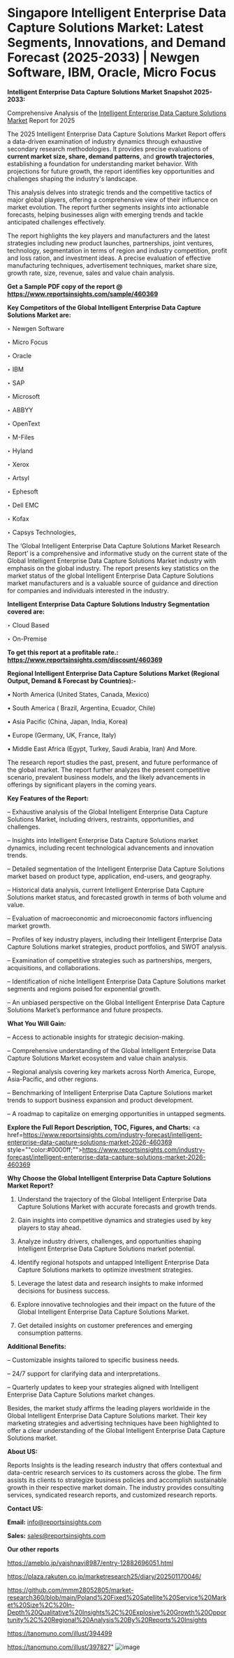 # Singapore Intelligent Enterprise Data Capture Solutions Market: Latest Segments, Innovations, and Demand Forecast (2025-2033) | Newgen Software, IBM, Oracle, Micro Focus

<strong>Intelligent Enterprise Data Capture Solutions Market Snapshot 2025-2033:</strong>

Comprehensive Analysis of the <a href=https://www.reportsinsights.com/sample/460369>Intelligent Enterprise Data Capture Solutions Market</a> Report for 2025

The 2025 Intelligent Enterprise Data Capture Solutions Market Report offers a data-driven examination of industry dynamics through exhaustive secondary research methodologies. It provides precise evaluations of <strong>current market size, share, demand patterns</strong>, and <strong>growth trajectories</strong>, establishing a foundation for understanding market behavior. With projections for future growth, the report identifies key opportunities and challenges shaping the industry's landscape.

This analysis delves into strategic trends and the competitive tactics of major global players, offering a comprehensive view of their influence on market evolution. The report further segments insights into actionable forecasts, helping businesses align with emerging trends and tackle anticipated challenges effectively.

The report highlights the key players and manufacturers and the latest strategies including new product launches, partnerships, joint ventures, technology, segmentation in terms of region and industry competition, profit and loss ration, and investment ideas. A precise evaluation of effective manufacturing techniques, advertisement techniques, market share size, growth rate, size, revenue, sales and value chain analysis.

<strong>Get a Sample PDF copy of the report @ <a href=https://www.reportsinsights.com/sample/460369 style=color:#0000ff;>https://www.reportsinsights.com/sample/460369</a></strong>

<strong>Key Competitors of the Global Intelligent Enterprise Data Capture Solutions Market are:</strong>

‣ Newgen Software

‣ Micro Focus

‣ Oracle

‣ IBM

‣ SAP

‣ Microsoft

‣ ABBYY

‣ OpenText

‣ M-Files

‣ Hyland

‣ Xerox

‣ Artsyl

‣ Ephesoft

‣ Dell EMC

‣ Kofax

‣ Capsys Technologies,

The ‘Global Intelligent Enterprise Data Capture Solutions Market Research Report’ is a comprehensive and informative study on the current state of the Global Intelligent Enterprise Data Capture Solutions Market industry with emphasis on the global industry. The report presents key statistics on the market status of the global Intelligent Enterprise Data Capture Solutions market manufacturers and is a valuable source of guidance and direction for companies and individuals interested in the industry.

<strong>Intelligent Enterprise Data Capture Solutions Industry Segmentation covered are:</strong>

‣ Cloud Based

‣ On-Premise

<strong>To get this report at a profitable rate.: <a href=https://www.reportsinsights.com/discount/460369 style=color:#0000ff;>https://www.reportsinsights.com/discount/460369</a></strong>

<strong>Regional Intelligent Enterprise Data Capture Solutions Market (Regional Output, Demand &amp; Forecast by Countries):-</strong>

• North America (United States, Canada, Mexico)

• South America ( Brazil, Argentina, Ecuador, Chile)

• Asia Pacific (China, Japan, India, Korea)

• Europe (Germany, UK, France, Italy)

• Middle East Africa (Egypt, Turkey, Saudi Arabia, Iran) And More.

The research report studies the past, present, and future performance of the global market. The report further analyzes the present competitive scenario, prevalent business models, and the likely advancements in offerings by significant players in the coming years.

<strong>Key Features of the Report:</strong>

– Exhaustive analysis of the Global Intelligent Enterprise Data Capture Solutions Market, including drivers, restraints, opportunities, and challenges.

– Insights into Intelligent Enterprise Data Capture Solutions market dynamics, including recent technological advancements and innovation trends.

– Detailed segmentation of the Intelligent Enterprise Data Capture Solutions market based on product type, application, end-users, and geography.

– Historical data analysis, current Intelligent Enterprise Data Capture Solutions market status, and forecasted growth in terms of both volume and value.

– Evaluation of macroeconomic and microeconomic factors influencing market growth.

– Profiles of key industry players, including their Intelligent Enterprise Data Capture Solutions market strategies, product portfolios, and SWOT analysis.

– Examination of competitive strategies such as partnerships, mergers, acquisitions, and collaborations.

– Identification of niche Intelligent Enterprise Data Capture Solutions market segments and regions poised for exponential growth.

– An unbiased perspective on the Global Intelligent Enterprise Data Capture Solutions Market’s performance and future prospects.

<strong>What You Will Gain:</strong>

– Access to actionable insights for strategic decision-making.

– Comprehensive understanding of the Global Intelligent Enterprise Data Capture Solutions Market ecosystem and value chain analysis.

– Regional analysis covering key markets across North America, Europe, Asia-Pacific, and other regions.

– Benchmarking of Intelligent Enterprise Data Capture Solutions market trends to support business expansion and product development.

– A roadmap to capitalize on emerging opportunities in untapped segments.

<strong>Explore the Full Report Description, TOC, Figures, and Charts:</strong>
<a href=https://www.reportsinsights.com/industry-forecast/intelligent-enterprise-data-capture-solutions-market-2026-460369 style=""color:#0000ff;"">https://www.reportsinsights.com/industry-forecast/intelligent-enterprise-data-capture-solutions-market-2026-460369</a>

<strong>Why Choose the Global Intelligent Enterprise Data Capture Solutions Market Report?</strong>

1. Understand the trajectory of the Global Intelligent Enterprise Data Capture Solutions Market with accurate forecasts and growth trends.

2. Gain insights into competitive dynamics and strategies used by key players to stay ahead.

3. Analyze industry drivers, challenges, and opportunities shaping Intelligent Enterprise Data Capture Solutions market potential.

4. Identify regional hotspots and untapped Intelligent Enterprise Data Capture Solutions markets to optimize investment strategies.

5. Leverage the latest data and research insights to make informed decisions for business success.

6. Explore innovative technologies and their impact on the future of the Global Intelligent Enterprise Data Capture Solutions Market.

7. Get detailed insights on customer preferences and emerging consumption patterns.

<strong>Additional Benefits:</strong>

– Customizable insights tailored to specific business needs.

– 24/7 support for clarifying data and interpretations.

– Quarterly updates to keep your strategies aligned with Intelligent Enterprise Data Capture Solutions market changes.

Besides, the market study affirms the leading players worldwide in the Global Intelligent Enterprise Data Capture Solutions market. Their key marketing strategies and advertising techniques have been highlighted to offer a clear understanding of the Global Intelligent Enterprise Data Capture Solutions market.

<strong><strong>About US</strong>:</strong>

Reports Insights is the leading research industry that offers contextual and data-centric research services to its customers across the globe. The firm assists its clients to strategize business policies and accomplish sustainable growth in their respective market domain. The industry provides consulting services, syndicated research reports, and customized research reports.

<strong>Contact US:</strong>

<p class=><b>Email:</b> <a href=mailto:info@reportsinsights.com>info@reportsinsights.com</a></p>
<p class=><b>Sales:</b> <a href=mailto:sales@reportsinsights.com>sales@reportsinsights.com</a></p>

<strong>Our other reports</strong>

<a href=https://ameblo.jp/vaishnavi8987/entry-12882696051.html>https://ameblo.jp/vaishnavi8987/entry-12882696051.html</a>

<a href=https://plaza.rakuten.co.jp/marketresearch25/diary/202501170046/>https://plaza.rakuten.co.jp/marketresearch25/diary/202501170046/</a>

<a href=https://github.com/mmm28052805/market-research360/blob/main/Poland%20Fixed%20Satellite%20Service%20Market%20Size%2C%20In-Depth%20Qualitative%20Insights%2C%20Explosive%20Growth%20Opportunity%2C%20Regional%20Analysis%20By%20Reports%20Insights>https://github.com/mmm28052805/market-research360/blob/main/Poland%20Fixed%20Satellite%20Service%20Market%20Size%2C%20In-Depth%20Qualitative%20Insights%2C%20Explosive%20Growth%20Opportunity%2C%20Regional%20Analysis%20By%20Reports%20Insights</a>

<a href=https://tanomuno.com/illust/394499>https://tanomuno.com/illust/394499</a>

<a href=https://tanomuno.com/illust/397827>https://tanomuno.com/illust/397827</a>"
![image](https://github.com/user-attachments/assets/78eac225-a7aa-49f2-9673-fa7294c48b31)
